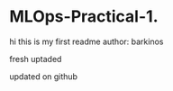 # MLOps-Practical-1.
hi this is my first readme 
author: barkinos

fresh uptaded

updated on github
